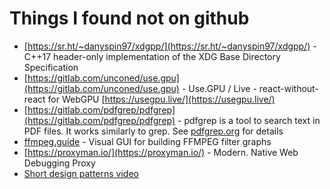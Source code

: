 # Things I found not on github

- [https://sr.ht/~danyspin97/xdgpp/](https://sr.ht/~danyspin97/xdgpp/) - C++17 header-only implementation of the XDG Base Directory Specification
- [https://gitlab.com/unconed/use.gpu](https://gitlab.com/unconed/use.gpu) - Use.GPU / Live - react-without-react for WebGPU [https://usegpu.live/](https://usegpu.live/)
- [https://gitlab.com/pdfgrep/pdfgrep](https://gitlab.com/pdfgrep/pdfgrep) - pdfgrep is a tool to search text in PDF files. It works similarly to grep. See [pdfgrep.org](https://pdfgrep.org/) for details
- [ffmpeg.guide](https://ffmpeg.guide/) - Visual GUI for building FFMPEG filter graphs
- [https://proxyman.io/](https://proxyman.io/) - Modern. Native Web Debugging Proxy
- [Short design patterns video](https://www.youtube.com/watch\?v\=tAuRQs_d9F8/)

